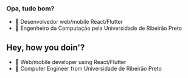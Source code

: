 ### Opa, tudo bom?
- 🔭 Desenvolvedor web/mobile React/Flutter
- 🌱 Engenheiro da Computação pela Universidade de Ribeirão Preto

## Hey, how you doin'?
- 🔭 Web/mobile developer using React/Flutter
- 🌱 Computer Engineer from Universidade de Ribeirão Preto
